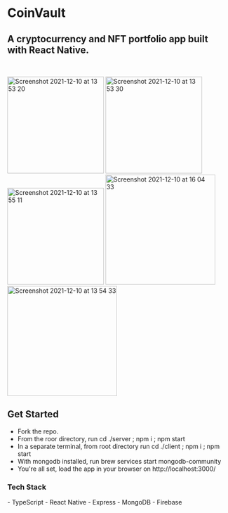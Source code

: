 <h1> CoinVault </h1>

<h2>A cryptocurrency and NFT portfolio app built with React Native.</h2>
<br/>

<p float="left">
 <img width="220" alt="Screenshot 2021-12-10 at 13 53 20" src="https://user-images.githubusercontent.com/69793445/145603331-b855418a-1afb-4cdb-9f67-cf0f70b4e342.png">
<img width="220" alt="Screenshot 2021-12-10 at 13 53 30" src="https://user-images.githubusercontent.com/69793445/145603546-2e99c54e-5c44-4dac-a948-789e82296743.png">
<img width="220" alt="Screenshot 2021-12-10 at 13 55 11" src="https://user-images.githubusercontent.com/69793445/145603594-96232a33-9a83-421b-815b-945234bcac6e.png">
<img width="250" alt="Screenshot 2021-12-10 at 16 04 33" src="https://user-images.githubusercontent.com/69793445/145604311-24ef1f85-f816-4977-8467-4048ecb1472d.png">
 <img width="250" alt="Screenshot 2021-12-10 at 13 54 33" src="https://user-images.githubusercontent.com/69793445/145604605-779f7e5f-a36e-4e43-b9c9-957f6f99fc2a.png">

</p>





<h2> Get Started </h2>

- Fork the repo.
- From the roor directory, run cd ./server ; npm i ; npm start 
- In a separate terminal, from root directory run cd ./client ; npm i ; npm start
- With mongodb installed, run brew services start mongodb-community
- You're all set, load the app in your browser on http://localhost:3000/


<h3> Tech Stack </h3>
- TypeScript
- React Native
- Express
- MongoDB
- Firebase


